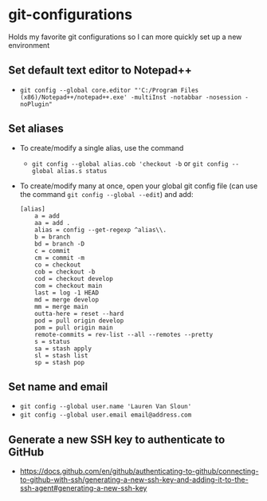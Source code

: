 # git-configurations
Holds my favorite git configurations so I can more quickly set up a new environment

## Set default text editor to Notepad++
- `git config --global core.editor "'C:/Program Files (x86)/Notepad++/notepad++.exe' -multiInst -notabbar -nosession -noPlugin"`

## Set aliases

- To create/modify a single alias, use the command
    - `git config --global alias.cob 'checkout -b` or `git config --global alias.s status`
    
- To create/modify many at once, open your global git config file (can use the command `git config --global --edit`) and add:
  
  ```
  [alias]
      a = add
      aa = add .
      alias = config --get-regexp ^alias\\.
      b = branch
      bd = branch -D
      c = commit
      cm = commit -m
      co = checkout
      cob = checkout -b
      cod = checkout develop
      com = checkout main
      last = log -1 HEAD
      md = merge develop
      mm = merge main
      outta-here = reset --hard
      pod = pull origin develop
      pom = pull origin main
      remote-commits = rev-list --all --remotes --pretty
      s = status
      sa = stash apply
      sl = stash list
      sp = stash pop
  ```

## Set name and email
- `git config --global user.name 'Lauren Van Sloun'`
- `git config --global user.email email@address.com`

## Generate a new SSH key to authenticate to GitHub
- https://docs.github.com/en/github/authenticating-to-github/connecting-to-github-with-ssh/generating-a-new-ssh-key-and-adding-it-to-the-ssh-agent#generating-a-new-ssh-key
